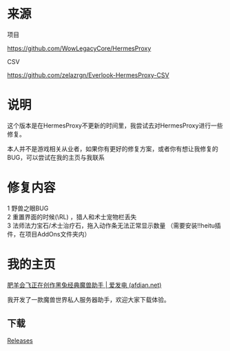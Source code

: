 # 来源
项目

https://github.com/WowLegacyCore/HermesProxy

CSV

https://github.com/zelazrgn/Everlook-HermesProxy-CSV

# 说明
这个版本是在HermesProxy不更新的时间里，我尝试去对HermesProxy进行一些修复。  

本人并不是游戏相关从业者，如果你有更好的修复方案，或者你有想让我修复的BUG，可以尝试在我的主页与我联系

# 修复内容 
1 野兽之眼BUG  
2 重置界面的时候(\RL) ，猎人和术士宠物栏丢失  
3 法师法力宝石/术士治疗石，拖入动作条无法正常显示数量 （需要安装!!heitu插件，在项目AddOns文件夹内）

# 我的主页

[肥羊会飞正在创作黑兔经典魔兽助手 | 爱发电 (afdian.net)](https://afdian.net/a/wowheitu)

我开发了一款魔兽世界私人服务器助手，欢迎大家下载体验。


## 下载
[Releases](https://github.com/zyfei/HermesProxy-heitu/releases)
